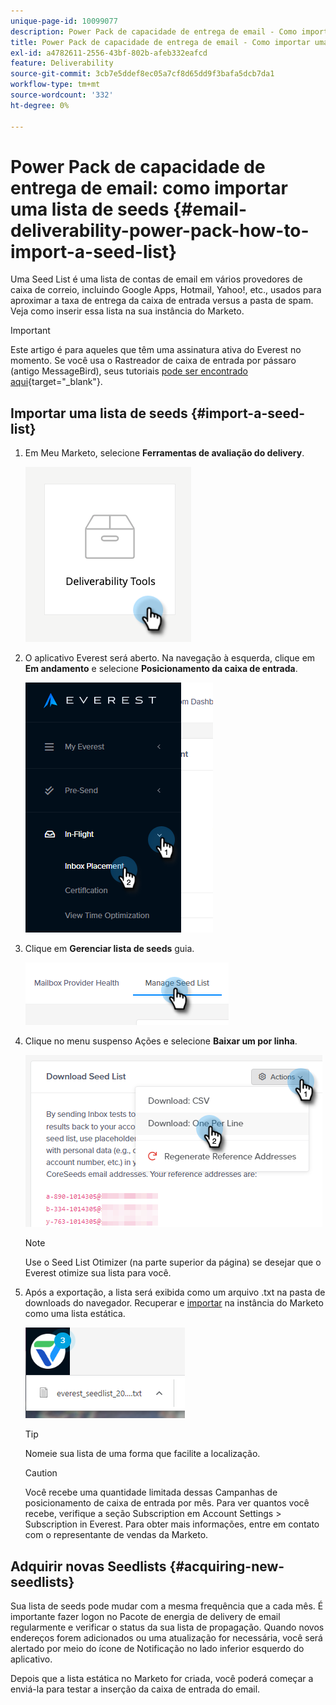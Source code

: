 ```yaml
---
unique-page-id: 10099077
description: Power Pack de capacidade de entrega de email - Como importar uma lista de propagação - Documentação do Marketo - Documentação do produto
title: Power Pack de capacidade de entrega de email - Como importar uma lista de seeds
exl-id: a4782611-2556-43bf-802b-afeb332eafcd
feature: Deliverability
source-git-commit: 3cb7e5ddef8ec05a7cf8d65dd9f3bafa5dcb7da1
workflow-type: tm+mt
source-wordcount: '332'
ht-degree: 0%

---
```


# Power Pack de capacidade de entrega de email: como importar uma lista de seeds {#email-deliverability-power-pack-how-to-import-a-seed-list}

Uma Seed List é uma lista de contas de email em vários provedores de caixa de correio, incluindo Google Apps, Hotmail, Yahoo!, etc., usados para aproximar a taxa de entrega da caixa de entrada versus a pasta de spam. Veja como inserir essa lista na sua instância do Marketo.

>[!IMPORTANT]
>
>Este artigo é para aqueles que têm uma assinatura ativa do Everest no momento. Se você usa o Rastreador de caixa de entrada por pássaro (antigo MessageBird), seus tutoriais [pode ser encontrado aqui](/help/marketo/product-docs/email-marketing/deliverability/inbox-tracker/inbox-tracker-tutorials.md){target="_blank"}.

## Importar uma lista de seeds {#import-a-seed-list}

1. Em Meu Marketo, selecione **Ferramentas de avaliação do delivery**.

   ![](assets/email-deliverability-power-pack-1.png)

1. O aplicativo Everest será aberto. Na navegação à esquerda, clique em **Em andamento** e selecione **Posicionamento da caixa de entrada**.

   ![](assets/email-deliverability-power-pack-2.png)

1. Clique em **Gerenciar lista de seeds** guia.

   ![](assets/email-deliverability-power-pack-3.png)

1. Clique no menu suspenso Ações e selecione **Baixar um por linha**.

   ![](assets/email-deliverability-power-pack-4.png)

   >[!NOTE]
   >
   >Use o Seed List Otimizer (na parte superior da página) se desejar que o Everest otimize sua lista para você.

1. Após a exportação, a lista será exibida como um arquivo .txt na pasta de downloads do navegador. Recuperar e [importar](/help/marketo/getting-started/quick-wins/import-a-list-of-people.md) na instância do Marketo como uma lista estática.

   ![](assets/email-deliverability-power-pack-5.png)

   >[!TIP]
   >
   >Nomeie sua lista de uma forma que facilite a localização.

   >[!CAUTION]
   >
   >Você recebe uma quantidade limitada dessas Campanhas de posicionamento de caixa de entrada por mês. Para ver quantos você recebe, verifique a seção Subscription em Account Settings > Subscription in Everest. Para obter mais informações, entre em contato com o representante de vendas da Marketo.

## Adquirir novas Seedlists {#acquiring-new-seedlists}

Sua lista de seeds pode mudar com a mesma frequência que a cada mês. É importante fazer logon no Pacote de energia de delivery de email regularmente e verificar o status da sua lista de propagação. Quando novos endereços forem adicionados ou uma atualização for necessária, você será alertado por meio do ícone de Notificação no lado inferior esquerdo do aplicativo.

Depois que a lista estática no Marketo for criada, você poderá começar a enviá-la para testar a inserção da caixa de entrada do email.
